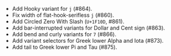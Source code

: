  * Add Hooky variant for `j` (#864).
 * Fix width of flat-hook-serifless `j` (#860).
 * Add Circled Zero With Slash (`U+1F10D`, #861).
 * Add bar-interrupted variants for Dollar and Cent sign (#863).
 * Add bend and curly variants for `7` (#866).
 * Add variant selectors for Greek lower Alpha and Iota (#873).
 * Add tail to Greek lower Pi and Tau (#875).